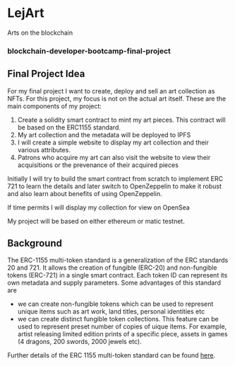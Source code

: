# LejArt
Arts on the blockchain

### blockchain-developer-bootcamp-final-project

## Final Project Idea

For my final project I want to create, deploy and sell an art collection as NFTs. For this project, my focus is not on the actual art itself. These are the main components of my project:
1. Create a solidity smart contract to mint my art pieces. This contract will be based on the ERC1155 standard. 
2. My art collection and the metadata will be deployed to IPFS
3. I will create a simple website to display my art collection and their various attributes.
4. Patrons who acquire my art can also visit the website to view their acquisitions or the prevenance of their acquired pieces

Initially I will try to build the smart contract from scratch to implement ERC 721 to learn the details and later switch to OpenZeppelin to make it robust and also learn about benefits of using OpenZeppelin. 

If time permits I will display my collection for view on OpenSea

My project will be based on either ethereum or matic testnet.

## Background

The ERC-1155 multi-token standard is a generalization of the ERC standards 20 and 721. It allows the creation of fungible (ERC-20) and non-fungible tokens (ERC-721) in a single smart contract. Each token ID can represent its own metadata and supply parameters. Some advantages of this standard are
* we can create non-fungible tokens which can be used to represent unique items such as art work, land titles, personal identities etc
* we can create distinct fungible token collections. This feature can be used to represent preset number of copies of uique items. For example, artist releasing limited edition prints of a specific piece, assets in games (4 dragons, 200 swords, 2000 jewels etc).

Further details of the ERC 1155 multi-token standard can be found [here](https://eips.ethereum.org/EIPS/eip-1155).
